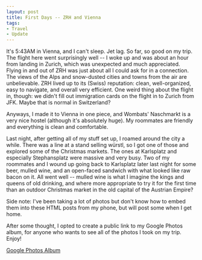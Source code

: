 ```yaml
---
layout: post
title: First Days -- ZRH and Vienna
tags:
- Travel
- Update
---
```


It's 5:43AM in Vienna, and I can't sleep. Jet lag. So far, so good on my trip. The flight here went surprisingly well -- I woke up and was about an hour from landing in Zurich, which was unexpected and much appreciated. Flying in and out of ZRH was just about all I could ask for in a connection. The views of the Alps and snow-dusted cities and towns from the air are unbelievable. ZRH lived up to its (Swiss) reputation: clean, well-organized, easy to navigate, and overall very efficient. One weird thing about the flight in, though: we didn't fill out immigration cards on the flight in to Zurich from JFK. Maybe that is normal in Switzerland? 

Anyways, I made it to Vienna in one piece, and Wombats' Naschmarkt is a very nice hostel (although it's absolutely huge). My roommates are friendly and everything is clean and comfortable.

Last night, after getting all of my stuff set up, I roamed around the city a while. There was a line at a stand selling würstl, so I got one of those and explored some of the Christmas markets. The ones at Karlsplatz and especially Stephansplatz were massive and very busy. Two of my roommates and I wound up going back to Karlsplatz later last night for some beer, mulled wine, and an open-faced sandwich with what looked like raw bacon on it. All went well -- mulled wine is what I imagine the kings and queens of old drinking, and where more appropriate to try it for the first time than an outdoor Christmas market in the old capital of the Austrian Empire?

Side note: I've been taking a lot of photos but don't know how to embed them into these HTML posts from my phone, but will post some when I get home. 

After some thought, I opted to create a public link to my Google Photos album, for anyone who wants to see all of the photos I took on my trip. Enjoy!

[Google Photos Album](https://photos.app.goo.gl/baghrtMVhe9DX9vL9)
